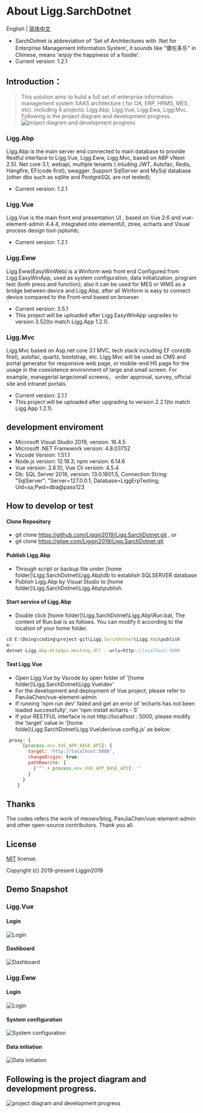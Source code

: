 # About Ligg.SarchDotnet
English | [简体中文](./README.zh-CN.md)
- SarchDotnet is abbreviation of 'Set of Architectures with .Net for Enterprise Management Information System', it sounds like "傻吃多乐" in Chinese, means 'enjoy the happiness of a foodie'. 
- Current version: 1.2.1
## Introduction：
> This solution aims to bulid a full set of enterprise information management system SAAS architecture ( for OA, ERP, HRMS, MES, etc). including 4 projects: Ligg.Abp, Ligg.Vue, Ligg.Ewa, Ligg.Mvc. Following is the project diagram and development progress.
![project diagram and development progress](https://liggin2019.gitee.io/static/images/proj-diagram-dev-progress.png)

### Ligg.Abp
Ligg.Abp is the main server end connected to main database to provide Restful interface to Ligg.Vue, Ligg.Eww, Ligg.Mvc, based on ABP vNext 2.5(. Net core 3.1, webapi, multiple tenants ) inluding JWT, Autofac, Redis, Hangfire, EF(code first), swagger. Support SqlServer and MySql database (other dbs such as sqllite and PostgreSQL are not tested);
- Current version: 1.2.1

### Ligg.Vue
Ligg.Vue is the main front end presentation UI , based on Vue 2.6 and vue-element-admin 4.4.4, integrated into elementUI, ztree, echarts and Visual process design tool-jsplumb;
- Current version: 1.2.1

### Ligg.Eww
Ligg.Eww(EasyWinWeb) is a Winform web front end Configured from Ligg.EasyWinApp, used as system configuration, data initialization, program test (both press and function); also it can be used for MES or WMS as a bridge between device and Ligg.Abp, after all Winform is easy to connect device compared to the Front-end based on browser.
- Current version: 3.5.1
- This project will be uploaded after Ligg.EasyWinApp upgrades to version 3.52(to match Ligg.App 1.2.1).


### Ligg.Mvc
Ligg.Mvc based on Asp.net core 3.1 MVC, tech stack including EF core(db first), autofac, quartz, bootstrap, etc. Ligg.Mvc will be used as CMS and portal generator for responsive web page, or mobile-end H5 page for the usage in the coexistence environment of large and small screen. For example, managerial large/small screens， order approval, survey, official site and intranet portals.
- Current version: 2.1.1
- This project will be uploaded after upgrading to version 2.2.1(to match Ligg.App 1.2.1).

## development enviroment
- Microsoft Visual Studio 2019, version: 16.4.5
- Microsoft .NET Framework version: 4.8.03752
- Vscode Version: 1.51.1
- Node.js version: 12.18.3; npm version: 6.14.6
- Vue version: 2.6.10, Vue Cli version: 4.5.4
- Db: SQL Server 2016, version: 13.0.1601.5, Connection String: "SqlServer": "Server=127.0.0.1; Database=LiggErpTesting; Uid=sa;Pwd=dba@pass123

## How to develop or test
#### Clone Repository
- git clone https://github.com/Liggin2019/Ligg.SarchDotnet.git , or
- git clone https://gitee.com/Liggin2019/Ligg.SarchDotnet.git

#### Publish Ligg.Abp
- Through  script or backup file  under  [home folder]\Ligg.SarchDotnet\Ligg.Abp\db to establish SQLSERVER database
- Publish Ligg.Abp by Visual Studio to  [home folder]\Ligg.SarchDotnet\Ligg.Abp\publish.

#### Start service of Ligg.Abp
- Double click  [home folder]\Ligg.SarchDotnet\Ligg.Abp\Run.bat,  The content  of Run.bat is as follows. You can modify it according to the location of your home folder.

```js
cd E:\Doing\coding\project-git\Ligg.SarchDotnet\Ligg.Abp\publish
e:
dotnet Ligg.Abp.HttpApi.Hosting.dll --urls=http://localhost:5000
```
#### Test Ligg.Vue
- Open Ligg.Vue by Vscode by open folder of '[home folder]\Ligg.SarchDotnet\Ligg.Vue\dev'
- For the development and deployment of Vue project, please refer to PanJiaChen/vue-element-admin
- If running 'npm run dev' failed and get an error of 'echarts has not been loaded successfully', run 'npm install echarts - S'
- If your RESTFUL interface is not http://localhost : 5000, please modify the 'target' value in '[home folde]\Ligg.SarchDotnet\Ligg.Vue\dev\vue.config.js' as below: 
```js
 proxy: {
      [process.env.VUE_APP_BASE_API]: {
        target: 'http://localhost:5000',
        changeOrigin: true,
        pathRewrite: {
          ['^' + process.env.VUE_APP_BASE_API]: ''
        }
      }
    }
```
## Thanks
The codes refers the work of meowv/blog, PanJiaChen/vue-element-admin and other open-source contributors. Thank you all.

## License

[MIT](https://gitee.com/Liggin2019/Ligg.SarchDotnet/blob/master/LICENSE) license.

Copyright (c) 2019-present Liggin2019

## Demo Snapshot
### Ligg.Vue
#### Login
![Login](https://liggin2019.gitee.io/static/images/Ligg.Vue-login.png)
#### Dashboard
![Dashboard](https://liggin2019.gitee.io/static/images/Ligg.Vue-dashboard.png)

### Ligg.Eww
#### Login
![Login](https://liggin2019.gitee.io/static/images/Ligg.Eww-login.png)
#### System configuration
![System configuration](https://liggin2019.gitee.io/static/images/Ligg.Eww-trs-cfg.png)
#### Data initiation
![Data initiation](https://liggin2019.gitee.io/static/images/Ligg.Eww-usr-mtn.png)  

## Following is the project diagram and development progress.
![project diagram and development progress](https://liggin2019.gitee.io/Static/images/SarchDotnet/proj-status.png)